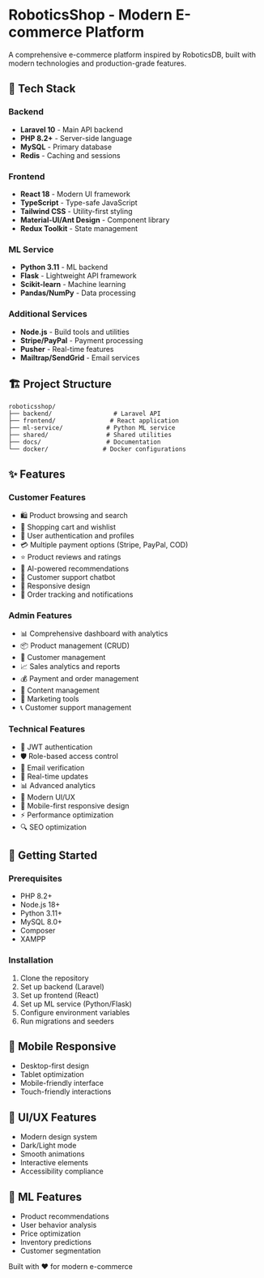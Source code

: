 # RoboticsShop - Modern E-commerce Platform

A comprehensive e-commerce platform inspired by RoboticsDB, built with modern technologies and production-grade features.

## 🚀 Tech Stack

### Backend
- **Laravel 10** - Main API backend
- **PHP 8.2+** - Server-side language
- **MySQL** - Primary database
- **Redis** - Caching and sessions

### Frontend
- **React 18** - Modern UI framework
- **TypeScript** - Type-safe JavaScript
- **Tailwind CSS** - Utility-first styling
- **Material-UI/Ant Design** - Component library
- **Redux Toolkit** - State management

### ML Service
- **Python 3.11** - ML backend
- **Flask** - Lightweight API framework
- **Scikit-learn** - Machine learning
- **Pandas/NumPy** - Data processing

### Additional Services
- **Node.js** - Build tools and utilities
- **Stripe/PayPal** - Payment processing
- **Pusher** - Real-time features
- **Mailtrap/SendGrid** - Email services

## 🏗️ Project Structure

```
roboticsshop/
├── backend/                 # Laravel API
├── frontend/               # React application
├── ml-service/            # Python ML service
├── shared/                # Shared utilities
├── docs/                  # Documentation
└── docker/               # Docker configurations
```

## ✨ Features

### Customer Features
- 🛍️ Product browsing and search
- 🛒 Shopping cart and wishlist
- 👤 User authentication and profiles
- 💳 Multiple payment options (Stripe, PayPal, COD)
- ⭐ Product reviews and ratings
- 🤖 AI-powered recommendations
- 💬 Customer support chatbot
- 📱 Responsive design
- 🔔 Order tracking and notifications

### Admin Features
- 📊 Comprehensive dashboard with analytics
- 📦 Product management (CRUD)
- 👥 Customer management
- 📈 Sales analytics and reports
- 💰 Payment and order management
- 📝 Content management
- 🎯 Marketing tools
- 📞 Customer support management

### Technical Features
- 🔐 JWT authentication
- 🛡️ Role-based access control
- 📧 Email verification
- 🔄 Real-time updates
- 📊 Advanced analytics
- 🎨 Modern UI/UX
- 📱 Mobile-first responsive design
- ⚡ Performance optimization
- 🔍 SEO optimization

## 🚀 Getting Started

### Prerequisites
- PHP 8.2+
- Node.js 18+
- Python 3.11+
- MySQL 8.0+
- Composer
- XAMPP

### Installation
1. Clone the repository
2. Set up backend (Laravel)
3. Set up frontend (React)
4. Set up ML service (Python/Flask)
5. Configure environment variables
6. Run migrations and seeders

## 📱 Mobile Responsive
- Desktop-first design
- Tablet optimization
- Mobile-friendly interface
- Touch-friendly interactions

## 🎨 UI/UX Features
- Modern design system
- Dark/Light mode
- Smooth animations
- Interactive elements
- Accessibility compliance

## 🤖 ML Features
- Product recommendations
- User behavior analysis
- Price optimization
- Inventory predictions
- Customer segmentation

Built with ❤️ for modern e-commerce
